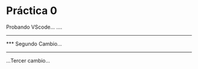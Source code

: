  # Práctica 0

Probando VScode...
....

**********************
*** Segundo Cambio...
**********************

...Tercer cambio...